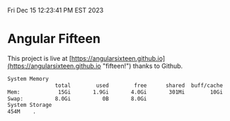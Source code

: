 Fri Dec 15 12:23:41 PM EST 2023

# Angular Fifteen


This project is live at [https://angularsixteen.github.io](https://angularsixteen.github.io "fifteen!") thanks to Github.

```bash
System Memory
               total        used        free      shared  buff/cache   available
Mem:            15Gi       1.9Gi       4.0Gi       301Mi        10Gi        13Gi
Swap:          8.0Gi          0B       8.0Gi
System Storage
454M	.
